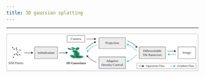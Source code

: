 ```yaml
---
title: 3D gaussian splatting
---
```


-----

![enter description here](./images/1706059741442.png)

